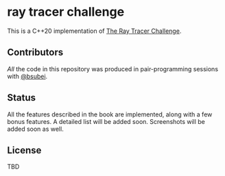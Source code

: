 # ray tracer challenge

This is a C++20 implementation of [The Ray Tracer
Challenge](https://pragprog.com/titles/jbtracer/the-ray-tracer-challenge/).

## Contributors

*All* the code in this repository was produced in pair-programming sessions with [@bsubei](https://github.com/bsubei).

## Status

All the features described in the book are implemented, along with a few bonus features. A detailed list will be added
soon. Screenshots will be added soon as well.

## License

TBD